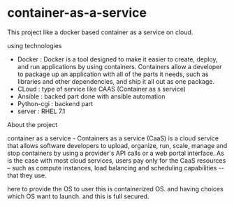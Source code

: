 # container-as-a-service
This project like a docker based container as a service on cloud.

using technologies
- Docker : Docker is a tool designed to make it easier to create, deploy, and run applications by using containers. 
Containers allow a developer to package up an application with all of the parts it needs, such as libraries and other dependencies, 
and ship it all out as one package.
- CLoud : type of service like CAAS (Container as s service)
- Ansible : backed part done with ansible automation
- Python-cgi : backend part 
- server : RHEL 7.1
 
 About the project
 
 container as a service - Containers as a service (CaaS) is a cloud service that allows software developers to upload, organize, 
 run, scale, manage and stop containers by using a provider's API calls or a web portal interface.
 As is the case with most cloud services, users pay only for the CaaS resources – such as compute instances, 
 load balancing and scheduling capabilities -- that they use.
 
 here to provide the OS to user this is containerized OS. and having choices which OS want to launch. and this is full secured.
 
